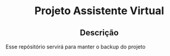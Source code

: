 <h1 align="center"> Projeto Assistente Virtual </h1>

<h2 align="center"> Descrição </h2>

<p>Esse repósitório servirá para manter o backup do projeto</p>
